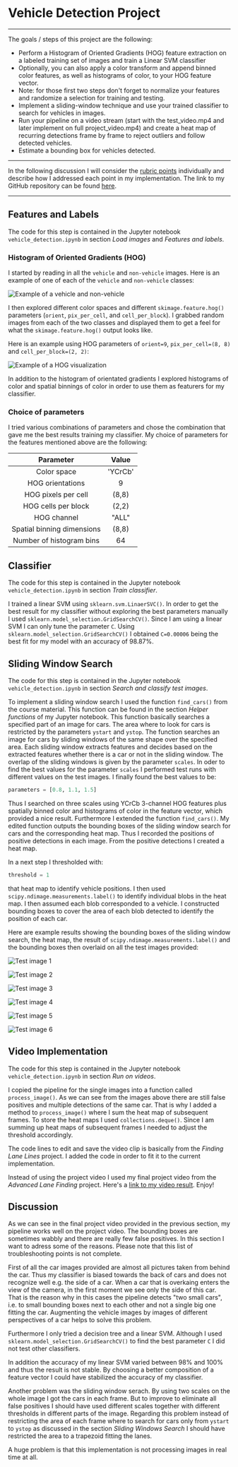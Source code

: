 # **Vehicle Detection Project**
---

The goals / steps of this project are the following:

* Perform a Histogram of Oriented Gradients (HOG) feature extraction on a labeled training set of images and train a Linear SVM classifier
* Optionally, you can also apply a color transform and append binned color features, as well as histograms of color, to your HOG feature vector. 
* Note: for those first two steps don't forget to normalize your features and randomize a selection for training and testing.
* Implement a sliding-window technique and use your trained classifier to search for vehicles in images.
* Run your pipeline on a video stream (start with the test_video.mp4 and later implement on full project_video.mp4) and create a heat map of recurring detections frame by frame to reject outliers and follow detected vehicles.
* Estimate a bounding box for vehicles detected.

---

In the following discussion I will consider the [rubric points](https://review.udacity.com/#!/rubrics/513/view) individually and describe how I addressed each point in my implementation. The link to my GitHub repository can be found [here](https://github.com/urs-waldmann/CarND-Vehicle-Detection). 

---

## Features and Labels

The code for this step is contained in the Jupyter notebook `vehicle_detection.ipynb` in section *Load images* and *Features and labels*.

### Histogram of Oriented Gradients (HOG)

I started by reading in all the `vehicle` and `non-vehicle` images.  Here is an example of one of each of the `vehicle` and `non-vehicle` classes:

![Example of a vehicle and non-vehicle](./output_images/car_notcar.png)

I then explored different color spaces and different `skimage.feature.hog()` parameters (`orient`, `pix_per_cell`, and `cell_per_block`).  I grabbed random images from each of the two classes and displayed them to get a feel for what the `skimage.feature.hog()` output looks like.

Here is an example using HOG parameters of `orient=9`, `pix_per_cell=(8, 8)` and `cell_per_block=(2, 2)`:

![Example of a HOG visualization](./output_images/HOG_visualization.png)

In addition to the histogram of orientated gradients I explored histograms of color and spatial binnings of color in order to use them as featurers for my classifier.

### Choice of parameters

I tried various combinations of parameters and chose the combination that gave me the best results training my classifier. My choice of parameters for the features mentioned above are the following:

| Parameter     | Value	        | 
|:-------------:|:-------------:| 
| Color space      | 'YCrCb'        | 
| HOG orientations      | 9        |
| HOG pixels per cell      | (8,8)      |
| HOG cells per block     | (2,2)      |
| HOG channel | "ALL" |
| Spatial binning dimensions | (8,8) |
| Number of histogram bins | 64 |

## Classifier

The code for this step is contained in the Jupyter notebook `vehicle_detection.ipynb` in section *Train classifier*.

I trained a linear SVM using `sklearn.svm.LinaerSVC()`. In order to get the best result for my classifier without exploring the best parameters manually I used `sklearn.model_selection.GridSearchCV()`. Since I am using a linear SVM I can only tune the parameter `C`. Using `sklearn.model_selection.GridSearchCV()` I obtained `C=0.00006` being the best fit for my model with an accuracy of 98.87%.

## Sliding Window Search

The code for this step is contained in the Jupyter notebook `vehicle_detection.ipynb` in section *Search and classify test images*.

To implement a sliding window search I used the function `find_cars()` from the course material. This function can be found in the section *Helper functions* of my Jupyter notebook. This function basically searches a specified part of an image for cars. The area where to look for cars is restricted by the parameters `ystart` and `ystop`. The function searches an image for cars by sliding windows of the same shape over the specified area. Each sliding window extracts features and decides based on the extracted features whether there is a car or not in the sliding window. The overlap of the sliding windows is given by the parameter `scales`.
In oder to find the best values for the parameter `scales` I performed test runs with different values on the test images. I finally found the best values to be:
```python
parameters = [0.8, 1.1, 1.5]
```
Thus I searched on three scales using YCrCb 3-channel HOG features plus spatially binned color and histograms of color in the feature vector, which provided a nice result.
Furthermore I extended the function `find_cars()`. My edited function outputs the bounding boxes of the sliding window search for cars and the corresponding heat map. Thus I recorded the positions of positive detections in each image.  From the positive detections I created a heat map.

In a next step I thresholded with:
```python
threshold = 1
```
that heat map to identify vehicle positions. I then used `scipy.ndimage.measurements.label()` to identify individual blobs in the heat map.  I then assumed each blob corresponded to a vehicle. I constructed bounding boxes to cover the area of each blob detected to identify the position of each car.

Here are example results showing the bounding boxes of the sliding window search, the heat map, the result of `scipy.ndimage.measurements.label()` and the bounding boxes then overlaid on all the test images provided:

![Test image 1](./output_images/test1_heatmap_label_car_position.png)

![Test image 2](./output_images/test2_heatmap_label_car_position.png)

![Test image 3](./output_images/test3_heatmap_label_car_position.png)

![Test image 4](./output_images/test4_heatmap_label_car_position.png)

![Test image 5](./output_images/test5_heatmap_label_car_position.png)

![Test image 6](./output_images/test6_heatmap_label_car_position.png)

## Video Implementation

The code for this step is contained in the Jupyter notebook `vehicle_detection.ipynb` in section *Run on videos*.

I copied the pipeline for the single images into a function called `process_image()`.
As we can see from the images above there are still false positives and multiple detections of the same car. That is why I added a method to `process_image()` where I sum the heat map of subsequent frames. To store the heat maps I used `collections.deque()`. Since I am summing up heat maps of subsequent frames I needed to adjust the threshold accordingly.

The code lines to edit and save the video clip is basically from the *Finding Lane Lines* project. I added the code in order to fit it to the current implementation.

Instead of using the project video I used my final project video from the *Advanced Lane Finding* project.
Here's a [link to my video result](./final_project_video.mp4). Enjoy!

## Discussion

As we can see in the final project video provided in the previous section, my pipeline works well on the project video. The bounding boxes are sometimes wabbly and there are really few false positives. In this section I want to adress some of the reasons. Please note that this list of troubleshooting points is not complete.

First of all the car images provided are almost all pictures taken from behind the car. Thus my classifier is biased towards the back of cars and does not recognize well e.g. the side of a car. When a car that is overkaing enters the view of the camera, in the first moment we see only the side of this car. That is the reason why in this cases the pipeline detects "two small cars", i.e. to small bounding boxes next to each other and not a single big one fitting the car. Augmenting the vehicle images by images of different perspectives of a car helps to solve this problem.

Furthermore I only tried a decision tree and a linear SVM. Although I used `sklearn.model_selection.GridSearchCV()` to find the best parameter `C` I did not test other classifiers.

In addition the accuracy of my linear SVM varied between 98% and 100% and thus the result is not stable. By choosing a better composition of a feature vector I could have stabilized the accuracy of my classifier.

Another problem was the sliding window serach. By using two scales on the whole image I got the cars in each frame. But to improve to eliminate all false positives I should have used different scales together with different thresholds in different parts of the image. Regarding this problem instead of restricting the area of each frame where to search for cars only from `ystart` to `ystop` as discussed in the section *Sliding Windows Search* I should have restricted the area to a trapezoid fitting the lanes.

A huge problem is that this implementation is not processing images in real time at all.

